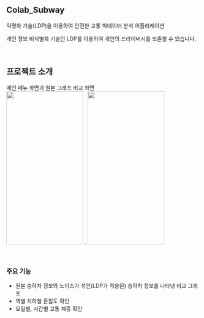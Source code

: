 ## Colab_Subway
익명화 기술(LDP)을 이용하여 안전한 교통 빅데이터 분석 어플리케이션<br>

개인 정보 비식별화 기술인 LDP를 이용하여 개인의 프라이버시를 보존할 수 있습니다.

<br>

## 프로젝트 소개
메인 메뉴 화면과 원본 그래프 비교 화면 <br>
<img src="https://user-images.githubusercontent.com/83692497/150042178-e9dfd632-80bb-4018-87b0-8941338a7b99.png" width="200" height="400">   .   <img src="https://user-images.githubusercontent.com/83692497/150042290-3645aba0-087c-4844-b401-b6688073fd73.png" width="200" height="400"> 

<br>

### 주요 기능
- 원본 승하차 정보와 노이즈가 섞인(LDP가 적용된) 승하차 정보를 나타낸 비교 그래프 
- 역별 지하철 혼잡도 확인
- 요일별, 시간별 교통 체증 확인

<br>

